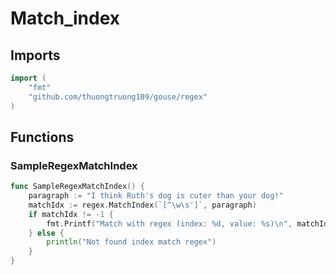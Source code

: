 # Match_index

## Imports

```go
import (
	"fmt"
	"github.com/thuongtruong109/gouse/regex"
)
```
## Functions


### SampleRegexMatchIndex

```go
func SampleRegexMatchIndex() {
	paragraph := "I think Ruth's dog is cuter than your dog!"
	matchIdx := regex.MatchIndex(`[^\w\s']`, paragraph)
	if matchIdx != -1 {
		fmt.Printf("Match with regex (index: %d, value: %s)\n", matchIdx, string(paragraph[matchIdx]))
	} else {
		println("Not found index match regex")
	}
}
```
